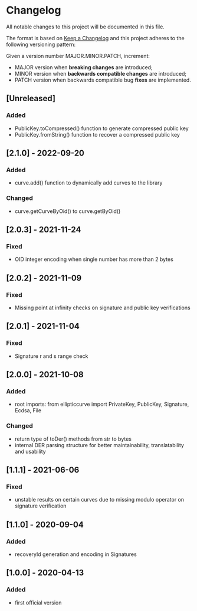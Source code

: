 # Changelog

All notable changes to this project will be documented in this file.

The format is based on [Keep a Changelog](https://keepachangelog.com/en/1.0.0/)
and this project adheres to the following versioning pattern:

Given a version number MAJOR.MINOR.PATCH, increment:

- MAJOR version when **breaking changes** are introduced;
- MINOR version when **backwards compatible changes** are introduced;
- PATCH version when backwards compatible bug **fixes** are implemented.


## [Unreleased]
### Added
- PublicKey.toCompressed() function to generate compressed public key
- PublicKey.fromString() function to recover a compressed public key

## [2.1.0] - 2022-09-20
### Added
- curve.add() function to dynamically add curves to the library
### Changed
- curve.getCurveByOid() to curve.getByOid()

## [2.0.3] - 2021-11-24
### Fixed
- OID integer encoding when single number has more than 2 bytes

## [2.0.2] - 2021-11-09
### Fixed
- Missing point at infinity checks on signature and public key verifications

## [2.0.1] - 2021-11-04
### Fixed
- Signature r and s range check

## [2.0.0] - 2021-10-08
### Added
- root imports: from ellipticcurve import PrivateKey, PublicKey, Signature, Ecdsa, File
### Changed
- return type of toDer() methods from str to bytes
- internal DER parsing structure for better maintainability, translatability and usability

## [1.1.1] - 2021-06-06
### Fixed
- unstable results on certain curves due to missing modulo operator on signature verification

## [1.1.0] - 2020-09-04
### Added
- recoveryId generation and encoding in Signatures

## [1.0.0] - 2020-04-13
### Added
- first official version
